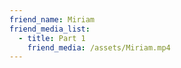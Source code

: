 ```yaml
---
friend_name: Miriam
friend_media_list:
  - title: Part 1
    friend_media: /assets/Miriam.mp4
---
```

